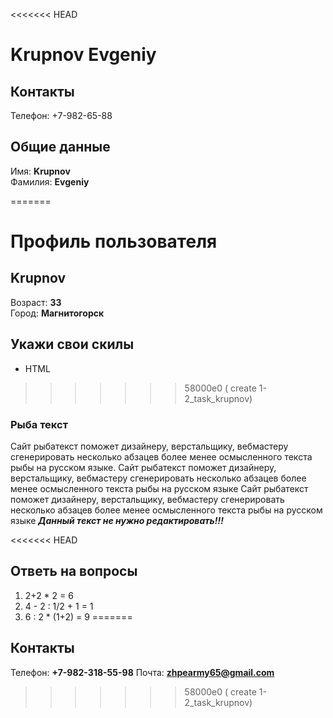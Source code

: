 <<<<<<< HEAD
# Krupnov Evgeniy

## Контакты

Телефон: +7-982-65-88

## Общие данные

Имя: **Krupnov**    
Фамилия: **Evgeniy**

=======
# Профиль пользователя

## Krupnov

Возраст: **33**      
Город: **Магнитогорск**       

## Укажи свои скилы

   
- HTML    
   
    
   
>>>>>>> 58000e0 ( create 1-2_task_krupnov)

### Рыба текст
Сайт рыбатекст поможет дизайнеру, верстальщику, вебмастеру сгенерировать несколько абзацев более менее осмысленного текста рыбы на русском языке.
Сайт рыбатекст поможет дизайнеру, верстальщику, вебмастеру сгенерировать несколько абзацев более менее осмысленного текста рыбы на русском языке
Сайт рыбатекст поможет дизайнеру, верстальщику, вебмастеру сгенерировать несколько абзацев более менее осмысленного текста рыбы на русском языке
***Данный текст не нужно редактировать!!!***

<<<<<<< HEAD
## Ответь на вопросы

1. 2+2 * 2 = 6
2. 4 - 2 : 1/2 + 1 = 1
3. 6 : 2 * (1+2) = 9
=======
## Контакты

Телефон: **+7-982-318-55-98**
Почта: **zhpearmy65@gmail.com**


>>>>>>> 58000e0 ( create 1-2_task_krupnov)
